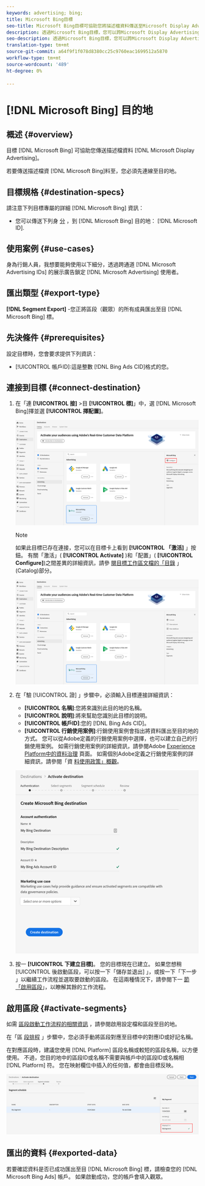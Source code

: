 ```yaml
---
keywords: advertising; bing;
title: Microsoft Bing目標
seo-title: Microsoft Bing目標可協助您將描述檔資料傳送至Microsoft Display Advertising。
description: 透過Microsoft Bing目標，您可以跨Microsoft Display Advertising執行重新定位和受眾鎖定的數位宣傳。
seo-description: 透過Microsoft Bing目標，您可以跨Microsoft Display Advertising執行重新定位和受眾鎖定的數位宣傳。
translation-type: tm+mt
source-git-commit: a64f9f1f078d8380cc25c9760eac1699512a5870
workflow-type: tm+mt
source-wordcount: '489'
ht-degree: 0%

---
```



# [!DNL Microsoft Bing] 目的地

## 概述 {#overview}

目標 [!DNL Microsoft Bing] 可協助您傳送描述檔資料 [!DNL Microsoft Display Advertising]。

若要傳送描述檔資 [!DNL Microsoft Bing]料至，您必須先連線至目的地。

## 目標規格 {#destination-specs}

請注意下列目標專屬的詳細 [!DNL Microsoft Bing] 資訊：

* 您可以傳送下列身 [分](../../identity-service/namespaces.md) ，到 [!DNL Microsoft Bing] 目的地： [!DNL Microsoft ID].

## 使用案例 {#use-cases}

身為行銷人員，我想要能夠使用以下細分，透過跨通道 [!DNL Microsoft Advertising IDs] 的展示廣告鎖定 [!DNL Microsoft Advertising] 使用者。

## 匯出類型 {#export-type}

**[!DNL Segment Export]** -您正將區段（觀眾）的所有成員匯出至目 [!DNL Microsoft Bing] 標。

## 先決條件 {#prerequisites}

設定目標時，您會要求提供下列資訊：

* [!UICONTROL 帳戶ID]:這是整數 [!DNL Bing Ads CID]格式的您。

## 連接到目標 {#connect-destination}

1. 在「連 **[!UICONTROL 接]** >目 **[!UICONTROL 標]**」中，選 [!DNL Microsoft Bing]擇並選 **[!UICONTROL 擇配置]**。

   ![配置Microsoft Bing目標](assets/bing-destination-configure.png)

   >[!NOTE]
   >
   >如果此目標已存在連接，您可以在目標卡上看到 **[!UICONTROL 「激活]** 」按鈕。 有關「激活」( **[!UICONTROL Activate]** )和「配置」( **[!UICONTROL Configure]**)之間差異的詳細資訊，請參 [閱目標工作區文檔的「目錄](../destinations/destinations-workspace.md#catalog) 」(Catalog)部分。
   >
   >![啟動Microsoft Bing目標](assets/bing-destination-activate.png)

1. 在「驗 [!UICONTROL 證] 」步驟中，必須輸入目標連接詳細資訊：

   * **[!UICONTROL 名稱]**:您將來識別此目的地的名稱。
   * **[!UICONTROL 說明]**:將來幫助您識別此目標的說明。
   * **[!UICONTROL 帳戶ID]**:您的 [!DNL Bing Ads CID]。
   * **[!UICONTROL 行銷使用案例]**:行銷使用案例會指出將資料匯出至目的地的方式。 您可以從Adobe定義的行銷使用案例中選擇，也可以建立自己的行銷使用案例。 如需行銷使用案例的詳細資訊，請參閱Adobe [Experience Platform中的資料治理](../privacy/data-governance-overview.md#destinations) 頁面。 如需個別Adobe定義之行銷使用案例的詳細資訊，請參閱「資 [料使用政策」概觀](../../data-governance/policies/overview.md#core-actions)。

   ![Microsoft Bing目標驗證](assets/bing-destination-authentication.png)

1. 按一 **[!UICONTROL 下建立目標]**。 您的目標現在已建立。 如果您想稍 [!UICONTROL 後啟動區段，可以按一下「儲存並退出] 」，或按一下「下一步  」以繼續工作流程並選取要啟動的區段。 在這兩種情況下，請參閱下一 [節「啟用區段](#activate-segments)」，以瞭解其餘的工作流程。

## 啟用區段 {#activate-segments}

如需 [區段啟動工作流程的相關資訊](activate-destinations.md#select-attributes) ，請參閱啟用設定檔和區段至目的地。

在「區 [段排程](activate-destinations.md#segment-schedule) 」步驟中，您必須手動將區段對應至目標中的對應ID或好記名稱。

在對應區段時，建議您使用 [!DNL Platform] 區段名稱或較短的區段名稱，以方便使用。 不過，您目的地中的區段ID或名稱不需要與帳戶中的區段ID或名稱相 [!DNL Platform] 符。 您在映射欄位中插入的任何值，都會由目標反映。

![區段對應ID](assets/segment-mapping-id.png)

## 匯出的資料 {#exported-data}

若要確認資料是否已成功匯出至目 [!DNL Microsoft Bing] 標，請檢查您的 [!DNL Microsoft Bing Ads] 帳戶。 如果啟動成功，您的帳戶會填入觀眾。